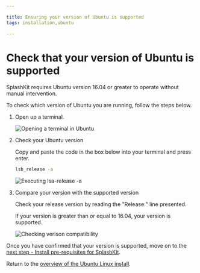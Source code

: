 ```yaml
---

title: Ensuring your version of Ubuntu is supported
tags: installation,ubuntu

---
```


# Check that your version of Ubuntu is supported

SplashKit requires Ubuntu version 16.04 or greater to operate without
manual intervention.

To check which version of Ubuntu you are running, follow the steps below.

1. Open up a terminal.

    ![Opening a terminal in Ubuntu](images/install-gifs/Ubuntu/open-terminal.gif)

2. Check your Ubuntu version

    Copy and paste the code in the box below into your terminal and press enter.

    ```bash
    lsb_release -a
    ```

    ![Executing lsa-release -a](images/install-gifs/Ubuntu/check-version.gif)

3. Compare your version with the supported version

    Check your release version by reading the "Release:" line presented.

    If your version is greater than or equal to 16.04, your version is supported.

    ![Checking verison compatibility](images/install-gifs/Ubuntu/interpret-version.jpg)

Once you have confirmed that your version is supported, move on to the
[next step - Install pre-requisites for SplashKit](/articles/installation/ubuntu/step-2.html).

Return to the
[overview of the Ubuntu Linux install](/articles/installation/ubuntu).
